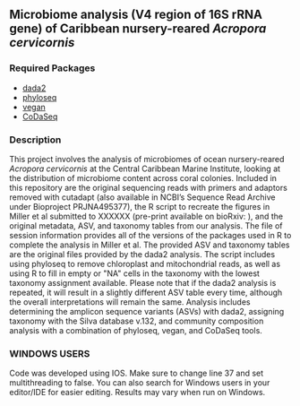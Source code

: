 ## Microbiome analysis (V4 region of 16S rRNA gene) of Caribbean nursery-reared <i>Acropora cervicornis</i> 

### Required Packages
* [dada2](https://bioconductor.org/packages/release/bioc/html/dada2.html)
* [phyloseq](https://joey711.github.io/phyloseq/) 
* [vegan](https://cran.r-project.org/package=vegan)
* [CoDaSeq](https://github.com/ggloor/CoDaSeq)

### Description
This project involves the analysis of microbiomes of ocean nursery-reared <i>Acropora cervicornis</i> at the Central Caribbean Marine Institute, looking at the distribution of microbiome content across coral colonies. Included in this repository are the original sequencing reads with primers and adaptors removed with cutadapt (also available in NCBI’s Sequence Read Archive under Bioproject PRJNA495377), the R script to recreate the figures in Miller et al submitted to XXXXXX (pre-print available on bioRxiv:      ), and the original metadata, ASV, and taxonomy tables from our analysis. The file of session information provides all of the versions of the packages used in R to complete the analysis in Miller et al. The provided ASV and taxonomy tables are the original files provided by the dada2 analysis. The script includes using phyloseq to remove chloroplast and mitochondrial reads, as well as using R to fill in empty or "NA" cells in the taxonomy with the lowest taxonomy assignment available. Please note that if the dada2 analysis is repeated, it will result in a slightly different ASV table every time, although the overall interpretations will remain the same. Analysis includes determining the amplicon sequence variants (ASVs) with dada2, assigning taxonomy with the Silva database v.132, and community composition analysis with a combination of phyloseq, vegan, and CoDaSeq tools.

### WINDOWS USERS 
Code was developed using IOS. Make sure to change line 37 and set multithreading to false. You can also search for Windows users in your editor/IDE for easier editing. Results may vary when run on Windows.
